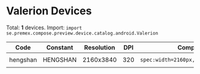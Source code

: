 # Valerion Devices

Total: **1** devices. Import: `import se.premex.compose.preview.device.catalog.android.Valerion`

| Code | Constant | Resolution | DPI | Compose Spec | Preview Usage |
|------|----------|------------|-----|-------------|---------------|
| hengshan | HENGSHAN | 2160x3840 | 320 | `spec:width=2160px,height=3840px,dpi=320` | `@Preview(device = Valerion.HENGSHAN)` |

<!-- Generated automatically. Do not edit manually. -->
